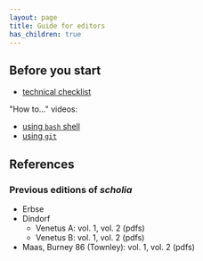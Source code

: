 ```yaml
---
layout: page
title: Guide for editors
has_children: true
---
```


## Before you start

- [technical checklist](./tech-check/)

"How to..." videos:

- [using `bash` shell](https://www.youtube.com/watch?v=lSfNQIeb0uo&t=3s)
- [using `git`](https://www.youtube.com/watch?v=RQXE8E0U9a8)


## References

### Previous editions of *scholia*

- Erbse
- Dindorf
    - Venetus A: vol. 1, vol. 2 (pdfs)
    - Venetus B: vol. 1, vol. 2 (pdfs)
- Maas, Burney 86 (Townley): vol. 1, vol. 2 (pdfs)
